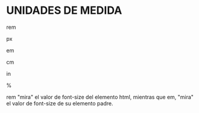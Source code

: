 # UNIDADES DE MEDIDA

rem

px

em

cm

in

%

rem "mira" el valor de font-size del elemento html, mientras que em, 
"mira" el valor de font-size de su elemento padre.
